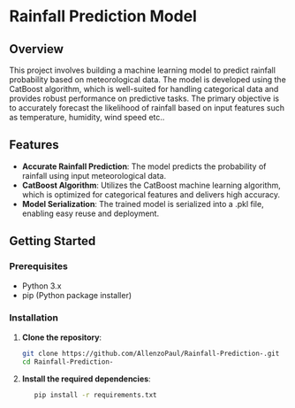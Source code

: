 # Rainfall Prediction Model

## Overview

This project involves building a machine learning model to predict rainfall probability based on meteorological data. The model is developed using the CatBoost algorithm, which is well-suited for handling categorical data and provides robust performance on predictive tasks. The primary objective is to accurately forecast the likelihood of rainfall based on input features such as temperature, humidity, wind speed etc..

## Features

- **Accurate Rainfall Prediction**: The model predicts the probability of rainfall using input meteorological data.
- **CatBoost Algorithm**: Utilizes the CatBoost machine learning algorithm, which is optimized for categorical features and delivers high accuracy.
- **Model Serialization**: The trained model is serialized into a .pkl file, enabling easy reuse and deployment.


## Getting Started

### Prerequisites

- Python 3.x
- pip (Python package installer)

### Installation

1. **Clone the repository**:

   ```bash
   git clone https://github.com/AllenzoPaul/Rainfall-Prediction-.git
   cd Rainfall-Prediction-

2. **Install the required dependencies**:

   ```bash
      pip install -r requirements.txt


